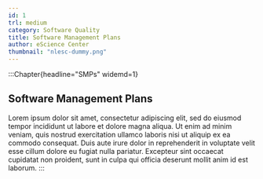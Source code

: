 ```yaml
---
id: 1
trl: medium
category: Software Quality
title: Software Management Plans
author: eScience Center
thumbnail: "nlesc-dummy.png"
---
```


:::Chapter{headline="SMPs" widemd=1}
## Software Management Plans

Lorem ipsum dolor sit amet, consectetur adipiscing elit, sed do eiusmod tempor incididunt ut labore et dolore magna aliqua. Ut enim ad minim veniam, quis nostrud exercitation ullamco laboris nisi ut aliquip ex ea commodo consequat. Duis aute irure dolor in reprehenderit in voluptate velit esse cillum dolore eu fugiat nulla pariatur. Excepteur sint occaecat cupidatat non proident, sunt in culpa qui officia deserunt mollit anim id est laborum.
:::